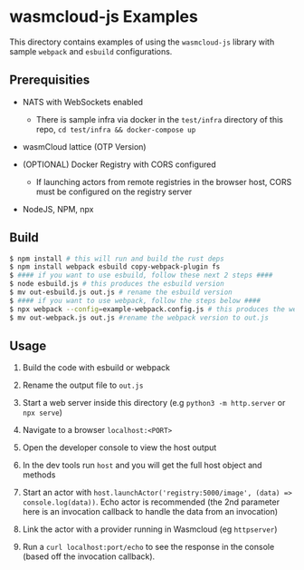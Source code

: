 # wasmcloud-js Examples

This directory contains examples of using the `wasmcloud-js` library with sample `webpack` and `esbuild` configurations.

## Prerequisities

* NATS with WebSockets enabled

    * There is sample infra via docker in the `test/infra` directory of this repo, `cd test/infra && docker-compose up`

* wasmCloud lattice (OTP Version)

* (OPTIONAL) Docker Registry with CORS configured

    * If launching actors from remote registries in the browser host, CORS must be configured on the registry server

* NodeJS, NPM, npx

## Build

```sh
$ npm install # this will run and build the rust deps
$ npm install webpack esbuild copy-webpack-plugin fs
$ #### if you want to use esbuild, follow these next 2 steps ####
$ node esbuild.js # this produces the esbuild version
$ mv out-esbuild.js out.js # rename the esbuild version
$ #### if you want to use webpack, follow the steps below ####
$ npx webpack --config=example-webpack.config.js # this produces the webpack output
$ mv out-webpack.js out.js #rename the webpack version to out.js
```

## Usage

1. Build the code with esbuild or webpack

2. Rename the output file to `out.js`

3. Start a web server inside this directory (e.g `python3 -m http.server` or `npx serve`)

3. Navigate to a browser `localhost:<PORT>`

4. Open the developer console to view the host output

5. In the dev tools run `host` and you will get the full host object and methods

6. Start an actor with `host.launchActor('registry:5000/image', (data) => console.log(data))`. Echo actor is recommended (the 2nd parameter here is an invocation callback to handle the data from an invocation)

7. Link the actor with a provider running in Wasmcloud (eg `httpserver`)

8. Run a `curl localhost:port/echo` to see the response in the console (based off the invocation callback).